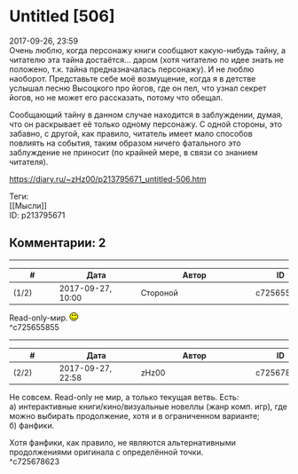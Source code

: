 Untitled [506]
==============

  
2017-09-26, 23:59  
 Очень люблю, когда персонажу книги сообщают какую-нибудь тайну, а читателю эта тайна достаётся... даром (хотя читателю по идее знать не положено, т.к. тайна предназначалась персонажу). И не люблю наоборот. Представьте себе моё возмущение, когда я в детстве услышал песню Высоцкого про йогов, где он пел, что узнал секрет йогов, но не может его рассказать, потому что обещал.   
   
 Сообщающий тайну в данном случае находится в заблуждении, думая, что он раскрывает её только одному персонажу. С одной стороны, это забавно, с другой, как правило, читатель имеет мало способов повлиять на события, таким образом ничего фатального это заблуждение не приносит (по крайней мере, в связи со знанием читателя).   
   
  
<https://diary.ru/~zHz00/p213795671_untitled-506.htm>  
  
Теги:  
[[Мысли]]  
ID: p213795671  


Комментарии: 2
--------------

  


---



|         #         |              Дата              |                     Автор                     |           ID           |
| --- | --- | --- | --- |
| (1/2) | 2017-09-27, 10:00 | Стороной | c725655855 |

  
 Read-only-мир. ![:)](pics/3.gif)   
 ^c725655855

---



|         #         |              Дата              |                     Автор                     |           ID           |
| --- | --- | --- | --- |
| (2/2) | 2017-09-27, 22:58 | zHz00 | c725678623 |

  
 Не совсем. Read-only не мир, а только текущая ветвь. Есть:   
 а) интерактивные книги/кино/визуальные новеллы (жанр комп. игр), где можно выбирать продолжение, хотя и в ограниченном варианте;   
 б) фанфики.   
   
 Хотя фанфики, как правило, не являются альтернативными продолжениями оригинала с определённой точки.   
 ^c725678623